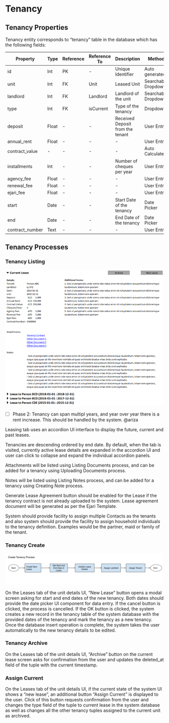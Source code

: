 # Tenancy

## Tenancy Properties
Tenancy entity corresponds to “tenancy” table in the database which has the following fields:

| Property  | Type   | Reference | Reference To | Description | Method
| ------    | ------ | ------    | ------       | ------      | ------
id|Int|PK|-|Unique Identifier|Auto generated
unit|Int|FK|Unit|Leased Unit|Searchable Dropdown
landlord|Int|FK|Landlord|Landlord of the unit|Searchable Dropdown
type|Int|FK|isCurrent|Type of the tenancy|Dropdown
deposit|Float|-|-|Received Deposit from the tenant|User Entry
annual_rent|Float|-|-|-|User Entry
contract_value|-|-|-|-|Auto Calculated
installments|Int|-|-|Number of cheques per year|User Entry
agency_fee|Float|-|-|-|User Entry
renewal_fee|Float|-|-|-|User Entry
ejari_fee|Float|-|-|-|User Entry
start|Date|-|-|Start Date of the tenancy|Date Picker
end|Date|-|-|End Date of the tenancy|Date Picker
contract_number|Text|-|-|-|User Entry

## Tenancy Processes

### Tenancy Listing

![image](uploads/333cf9920e583df837d3be7410a63ad5/image.png)

* [ ] Phase 2: Tenancy can span multipl years, and year over year there is a rent increase. This should be handled by the system. @ariza

Leasing tab uses an accordion UI interface to display the future, current and past leases. 

Tenancies are descending ordered by end date.
By default, when the tab is visited, currently active lease details are expanded in the accordion UI and user can click to collapse and expand the individual accordion panels.

Attachments will be listed using Listing Documents process, and can be added for a tenancy using Uploading Documents process.

Notes will be listed using Listing Notes process, and can be added for a tenancy using Creating Note process.

Generate Lease Agreement button should be enabled for the Lease if the tenancy contract is not already uploaded to the system.  Lease agreement document will be generated as per the Ejari Template.

System should provide facility to assign multiple Contacts as the tenants and also system should provide the facility to assign household individuals to the tenancy definition. Examples would be the partner, maid or family of the tenant. 

### Tenancy Create

![image](uploads/fe48c736566da7a94b89d4fd22553dd6/image.png)

On the Leases tab of the unit details UI, “New Lease” button opens a modal screen asking for start and end dates of the new tenancy. Both dates should provide the date picker UI component for data entry. If the cancel button is clicked, the process is cancelled. If the OK button is clicked, the system creates a new record in the tenancy table of the system database with the provided dates of the tenancy and mark the tenancy as a new tenancy. Once the database insert operation is complete, the system takes the user automatically to the new tenancy details to be edited.

### Tenancy Archive

On the Leases tab of the unit details UI, “Archive” button on the current lease screen asks for confirmation from the user and updates the deleted_at field of the tuple with the current timestamp.

### Assign Current
On the Leases tab of the unit details UI, if the current state of the system UI shows a “new lease”, an additional button “Assign Current” is displayed to the user. Click of this button requests confirmation from the user and changes the type field of the tuple to current lease in the system database as well as changes all the other tenancy tuples assigned to the current unit as archived.
